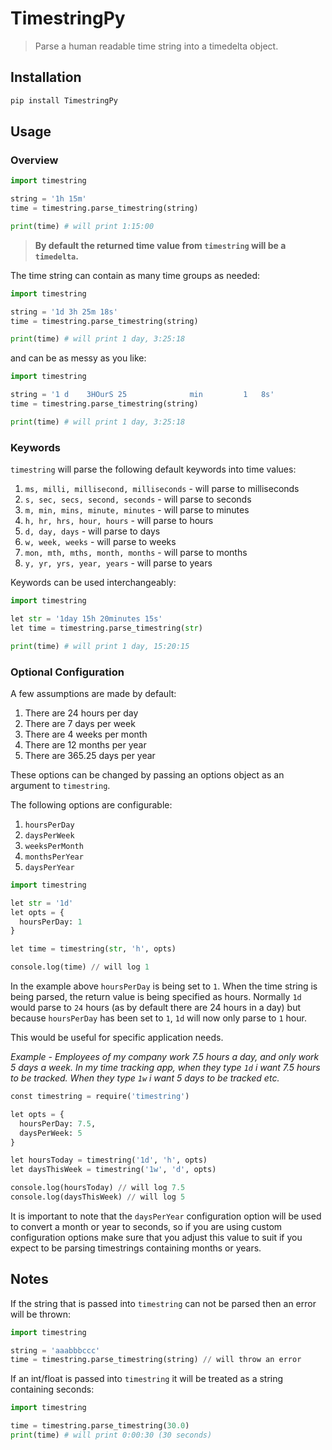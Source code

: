 # TimestringPy
> Parse a human readable time string into a timedelta object.

## Installation

```bash
pip install TimestringPy
```

## Usage

### Overview

```py
import timestring

string = '1h 15m'
time = timestring.parse_timestring(string)

print(time) # will print 1:15:00
```

> **By default the returned time value from `timestring` will be a `timedelta`.**

The time string can contain as many time groups as needed:

```py
import timestring

string = '1d 3h 25m 18s'
time = timestring.parse_timestring(string)

print(time) # will print 1 day, 3:25:18
```

and can be as messy as you like:

```py
import timestring

string = '1 d    3HOurS 25              min         1   8s'
time = timestring.parse_timestring(string)

print(time) # will print 1 day, 3:25:18
```

### Keywords

`timestring` will parse the following default keywords into time values:

1. `ms, milli, millisecond, milliseconds` - will parse to milliseconds
2. `s, sec, secs, second, seconds` - will parse to seconds
3. `m, min, mins, minute, minutes` - will parse to minutes
4. `h, hr, hrs, hour, hours` - will parse to hours
5. `d, day, days` - will parse to days
6. `w, week, weeks` - will parse to weeks
7. `mon, mth, mths, month, months` - will parse to months
8. `y, yr, yrs, year, years` - will parse to years

Keywords can be used interchangeably:

```py
import timestring

let str = '1day 15h 20minutes 15s'
let time = timestring.parse_timestring(str)

print(time) # will print 1 day, 15:20:15
```

### Optional Configuration

A few assumptions are made by default:

1. There are 24 hours per day
2. There are 7 days per week
3. There are 4 weeks per month
4. There are 12 months per year
5. There are 365.25 days per year

These options can be changed by passing an options object as an argument to `timestring`.

The following options are configurable:

1. `hoursPerDay`
2. `daysPerWeek`
3. `weeksPerMonth`
4. `monthsPerYear`
5. `daysPerYear`

```py
import timestring

let str = '1d'
let opts = {
  hoursPerDay: 1
}

let time = timestring(str, 'h', opts)

console.log(time) // will log 1
```

In the example above `hoursPerDay` is being set to `1`. When the time string is being parsed, the return value is being specified as hours. Normally `1d` would parse to `24` hours (as by default there are 24 hours in a day) but because `hoursPerDay` has been set to `1`, `1d` will now only parse to `1` hour.

This would be useful for specific application needs.

*Example - Employees of my company work 7.5 hours a day, and only work 5 days a week. In my time tracking app, when they type `1d` i want 7.5 hours to be tracked. When they type `1w` i want 5 days to be tracked etc.*

```py
const timestring = require('timestring')

let opts = {
  hoursPerDay: 7.5,
  daysPerWeek: 5
}

let hoursToday = timestring('1d', 'h', opts)
let daysThisWeek = timestring('1w', 'd', opts)

console.log(hoursToday) // will log 7.5
console.log(daysThisWeek) // will log 5
```

It is important to note that the `daysPerYear` configuration option will be used to convert a month or year to seconds, so if you are using custom configuration options make sure that you adjust this value to suit if you expect to be parsing timestrings containing months or years.

## Notes

If the string that is passed into `timestring` can not be parsed then an error will be thrown:

```py
import timestring

string = 'aaabbbccc'
time = timestring.parse_timestring(string) // will throw an error
```

If an int/float is passed into `timestring` it will be treated as a string containing seconds:

```py
import timestring

time = timestring.parse_timestring(30.0)
print(time) # will print 0:00:30 (30 seconds)
```